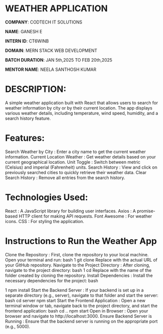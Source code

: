 # WEATHER APPLICATION

**COMPANY**: CODTECH IT SOLUTIONS

**NAME**: GANESH E

**INTERN ID**: CT6WINB

**DOMAIN**: MERN STACK WEB DEVELOPMENT

**BATCH DURATION**: JAN 5th,2025 TO FEB 20th,2025

**MENTOR NAME**: NEELA SANTHOSH KUMAR

# DESCRIPTION:
A simple weather application built with React that allows users to search for weather information by city or by their current location. The app displays various weather details, including temperature, wind speed, humidity, and a search history feature.

# Features:
Search Weather by City : Enter a city name to get the current weather information.
Current Location Weather : Get weather details based on your current geographical location.
Unit Toggle : Switch between metric (Celsius) and imperial (Fahrenheit) units.
Search History : View and click on previously searched cities to quickly retrieve their weather data.
Clear Search History : Remove all entries from the search history.
# Technologies Used:
React : A JavaScript library for building user interfaces.
Axios : A promise-based HTTP client for making API requests.
Font Awesome : For weather icons.
CSS : For styling the application.

# Instructions to Run the Weather App
Clone the Repository :
First, clone the repository to your local machine. Open your terminal and run:
bash
1
git clone <repository-url>
Replace <repository-url> with the actual URL of your GitHub repository.
Navigate to the Project Directory :
After cloning, navigate to the project directory:
bash
1
cd <project-directory>
Replace <project-directory> with the name of the folder created by cloning the repository.
Install Dependencies :
Install the necessary dependencies for the project:
bash

1
npm install
Start the Backend Server :
If your backend is set up in a separate directory (e.g., server), navigate to that folder and start the server:
bash
cd server
npm start
Start the Frontend Application :
Open a new terminal window or tab, navigate back to the project directory, and start the frontend application:
bash
cd ..
npm start
Open in Browser :
Open your browser and navigate to http://localhost:3000.
Ensure Backend Server is Running :
Ensure that the backend server is running on the appropriate port (e.g., 5000).
